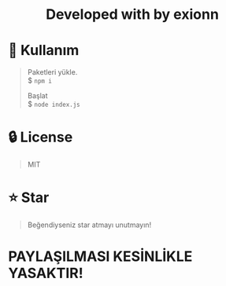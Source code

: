 <div align="center">
    <h1>Developed with by exionn</h1>
</div>

# 📜 Kullanım
> Paketleri yükle. \
> $ `npm i`
>
> Başlat \
> $ `node index.js`

# 🔒 License
> MIT

# ⭐ Star
> Beğendiyseniz star atmayı unutmayın!


# PAYLAŞILMASI KESİNLİKLE YASAKTIR!
